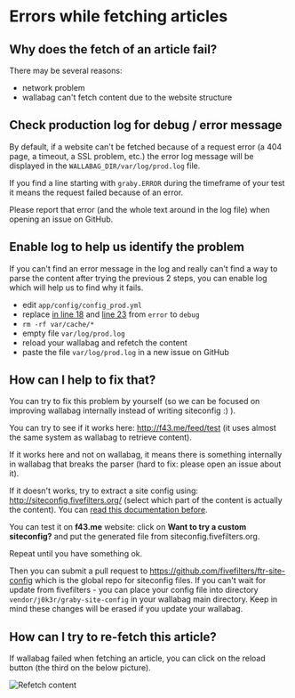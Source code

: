 # Errors while fetching articles

## Why does the fetch of an article fail?

There may be several reasons:

-   network problem
-   wallabag can't fetch content due to the website structure

## Check production log for debug / error message

By default, if a website can't be fetched because of a request error (a 404 page, a timeout, a SSL problem, etc.) the error log message will be displayed in the `WALLABAG_DIR/var/log/prod.log` file.

If you find a line starting with `graby.ERROR` during the timeframe of your test it means the request failed because of an error.

Please report that error (and the whole text around in the log file) when opening an issue on GitHub.

## Enable log to help us identify the problem

If you can't find an error message in the log and really can't find a way to parse the content after trying the previous 2 steps, you can enable log which will help us to find why it fails.

- edit `app/config/config_prod.yml`
- replace [in line 18](https://github.com/wallabag/wallabag/blob/master/app/config/config_prod.yml#L18) and [line 23](https://github.com/wallabag/wallabag/blob/master/app/config/config_prod.yml#L23) from `error` to `debug`
- `rm -rf var/cache/*`
- empty file `var/log/prod.log`
- reload your wallabag and refetch the content
- paste the file `var/log/prod.log` in a new issue on GitHub

## How can I help to fix that?

You can try to fix this problem by yourself (so we can be focused on
improving wallabag internally instead of writing siteconfig :) ).

You can try to see if it works here:
[<http://f43.me/feed/test>](http://f43.me/feed/test) (it uses almost the
same system as wallabag to retrieve content).

If it works here and not on wallabag, it means there is something
internally in wallabag that breaks the parser (hard to fix: please open
an issue about it).

If it doesn't works, try to extract a site config using:
[<http://siteconfig.fivefilters.org/>](http://siteconfig.fivefilters.org/)
(select which part of the content is actually the content). You can
[read this documentation
before](http://help.fivefilters.org/customer/en/portal/articles/223153-site-patterns).

You can test it on **f43.me** website: click on **Want to try a custom
siteconfig?** and put the generated file from
siteconfig.fivefilters.org.

Repeat until you have something ok.

Then you can submit a pull request to
[<https://github.com/fivefilters/ftr-site-config>](https://github.com/fivefilters/ftr-site-config)
which is the global repo for siteconfig files.
If you can't wait for update from fivefilters - you can place your config file into directory
`vendor/j0k3r/graby-site-config` in your wallabag main directory.
Keep in mind these changes will be erased if you update your wallabag.

## How can I try to re-fetch this article?

If wallabag failed when fetching an article, you can click on the reload
button (the third on the below picture).

![Refetch content](../../img/user/refetch.png)
